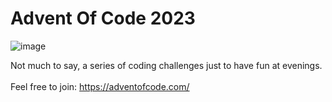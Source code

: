 # Advent Of Code 2023
![image](https://github.com/Vlasis333/Advent_Of_Code_2023/assets/82171384/2fc3b1f7-78fe-4a1c-b32e-1d85322d45ae)

Not much to say, a series of coding challenges just to have fun at evenings. <br>
<br>
Feel free to join: https://adventofcode.com/
